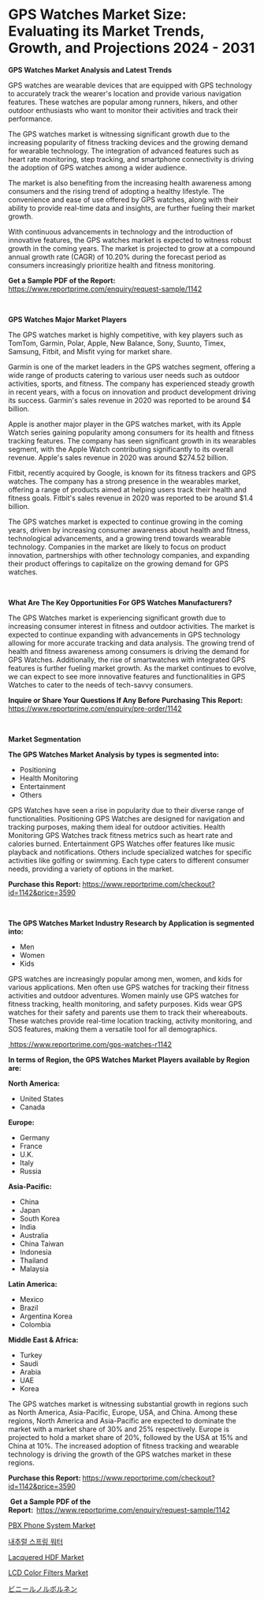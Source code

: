 <p><h1>GPS Watches Market Size: Evaluating its Market Trends, Growth, and Projections 2024 - 2031</h1></p><p><strong>GPS Watches Market Analysis and Latest Trends</strong></p>
<p><p>GPS watches are wearable devices that are equipped with GPS technology to accurately track the wearer's location and provide various navigation features. These watches are popular among runners, hikers, and other outdoor enthusiasts who want to monitor their activities and track their performance.</p><p>The GPS watches market is witnessing significant growth due to the increasing popularity of fitness tracking devices and the growing demand for wearable technology. The integration of advanced features such as heart rate monitoring, step tracking, and smartphone connectivity is driving the adoption of GPS watches among a wider audience.</p><p>The market is also benefiting from the increasing health awareness among consumers and the rising trend of adopting a healthy lifestyle. The convenience and ease of use offered by GPS watches, along with their ability to provide real-time data and insights, are further fueling their market growth.</p><p>With continuous advancements in technology and the introduction of innovative features, the GPS watches market is expected to witness robust growth in the coming years. The market is projected to grow at a compound annual growth rate (CAGR) of 10.20% during the forecast period as consumers increasingly prioritize health and fitness monitoring.</p></p>
<p><strong>Get a Sample PDF of the Report:&nbsp;</strong> <a href="https://www.reportprime.com/enquiry/request-sample/1142">https://www.reportprime.com/enquiry/request-sample/1142</a></p>
<p>&nbsp;</p>
<p><strong>GPS Watches Major Market Players</strong></p>
<p><p>The GPS watches market is highly competitive, with key players such as TomTom, Garmin, Polar, Apple, New Balance, Sony, Suunto, Timex, Samsung, Fitbit, and Misfit vying for market share.</p><p>Garmin is one of the market leaders in the GPS watches segment, offering a wide range of products catering to various user needs such as outdoor activities, sports, and fitness. The company has experienced steady growth in recent years, with a focus on innovation and product development driving its success. Garmin's sales revenue in 2020 was reported to be around $4 billion.</p><p>Apple is another major player in the GPS watches market, with its Apple Watch series gaining popularity among consumers for its health and fitness tracking features. The company has seen significant growth in its wearables segment, with the Apple Watch contributing significantly to its overall revenue. Apple's sales revenue in 2020 was around $274.52 billion.</p><p>Fitbit, recently acquired by Google, is known for its fitness trackers and GPS watches. The company has a strong presence in the wearables market, offering a range of products aimed at helping users track their health and fitness goals. Fitbit's sales revenue in 2020 was reported to be around $1.4 billion.</p><p>The GPS watches market is expected to continue growing in the coming years, driven by increasing consumer awareness about health and fitness, technological advancements, and a growing trend towards wearable technology. Companies in the market are likely to focus on product innovation, partnerships with other technology companies, and expanding their product offerings to capitalize on the growing demand for GPS watches.</p></p>
<p>&nbsp;</p>
<p><strong>What Are The Key Opportunities For GPS Watches Manufacturers?</strong></p>
<p><p>The GPS Watches market is experiencing significant growth due to increasing consumer interest in fitness and outdoor activities. The market is expected to continue expanding with advancements in GPS technology allowing for more accurate tracking and data analysis. The growing trend of health and fitness awareness among consumers is driving the demand for GPS Watches. Additionally, the rise of smartwatches with integrated GPS features is further fueling market growth. As the market continues to evolve, we can expect to see more innovative features and functionalities in GPS Watches to cater to the needs of tech-savvy consumers.</p></p>
<p><strong>Inquire or Share Your Questions If Any Before Purchasing This Report:</strong> <a href="https://www.reportprime.com/enquiry/pre-order/1142">https://www.reportprime.com/enquiry/pre-order/1142</a></p>
<p>&nbsp;</p>
<p><strong>Market Segmentation</strong></p>
<p><strong>The GPS Watches Market Analysis by types is segmented into:</strong></p>
<p><ul><li>Positioning</li><li>Health Monitoring</li><li>Entertainment</li><li>Others</li></ul></p>
<p><p>GPS Watches have seen a rise in popularity due to their diverse range of functionalities. Positioning GPS Watches are designed for navigation and tracking purposes, making them ideal for outdoor activities. Health Monitoring GPS Watches track fitness metrics such as heart rate and calories burned. Entertainment GPS Watches offer features like music playback and notifications. Others include specialized watches for specific activities like golfing or swimming. Each type caters to different consumer needs, providing a variety of options in the market.</p></p>
<p><strong>Purchase this Report:&nbsp;</strong><a href="https://www.reportprime.com/checkout?id=1142&price=3590">https://www.reportprime.com/checkout?id=1142&price=3590</a></p>
<p>&nbsp;</p>
<p><strong>The GPS Watches Market Industry Research by Application is segmented into:</strong></p>
<p><ul><li>Men</li><li>Women</li><li>Kids</li></ul></p>
<p><p>GPS watches are increasingly popular among men, women, and kids for various applications. Men often use GPS watches for tracking their fitness activities and outdoor adventures. Women mainly use GPS watches for fitness tracking, health monitoring, and safety purposes. Kids wear GPS watches for their safety and parents use them to track their whereabouts. These watches provide real-time location tracking, activity monitoring, and SOS features, making them a versatile tool for all demographics.</p></p>
<p><a href="https://www.reportprime.com/gps-watches-r1142">&nbsp;https://www.reportprime.com/gps-watches-r1142</a></p>
<p><strong>In terms of Region, the GPS Watches Market Players available by Region are:</strong></p>
<p>
    <p> <strong> North America: </strong>
        <ul>
            <li>United States</li>
            <li>Canada</li>
        </ul>
        </p> 
    <p> <strong> Europe: </strong>
        <ul>
            <li>Germany</li>
            <li>France</li>
            <li>U.K.</li>
            <li>Italy</li>
            <li>Russia</li>
        </ul>
        </p> 
    <p> <strong> Asia-Pacific: </strong>
        <ul>
            <li>China</li>
            <li>Japan</li>
            <li>South Korea</li>
            <li>India</li>
            <li>Australia</li>
            <li>China Taiwan</li>
            <li>Indonesia</li>
            <li>Thailand</li>
            <li>Malaysia</li>
        </ul>
        </p> 
    <p> <strong> Latin America: </strong>
        <ul>
            <li>Mexico</li>
            <li>Brazil</li>
            <li>Argentina Korea</li>
            <li>Colombia</li>
        </ul>
        </p> 
    <p> <strong> Middle East & Africa: </strong>
        <ul>
            <li>Turkey</li>
            <li>Saudi</li>
            <li>Arabia</li>
            <li>UAE</li>
            <li>Korea</li>
        </ul>
    </p>
    </p>
<p><p>The GPS watches market is witnessing substantial growth in regions such as North America, Asia-Pacific, Europe, USA, and China. Among these regions, North America and Asia-Pacific are expected to dominate the market with a market share of 30% and 25% respectively. Europe is projected to hold a market share of 20%, followed by the USA at 15% and China at 10%. The increased adoption of fitness tracking and wearable technology is driving the growth of the GPS watches market in these regions.</p></p>
<p><strong>Purchase this Report: </strong><a href="https://www.reportprime.com/checkout?id=1142&price=3590">https://www.reportprime.com/checkout?id=1142&price=3590</a></p>
<p>&nbsp;<strong>Get a Sample PDF of the Report:&nbsp;&nbsp;</strong><a href="https://www.reportprime.com/enquiry/request-sample/1142">https://www.reportprime.com/enquiry/request-sample/1142</a></p>
<p><strong></strong></p>
<p><p><a href="https://issuu.com/reportprime-2/docs/pbx-phone-system-market-size-2030.pptx">PBX Phone System Market</a></p><p><a href="https://github.com/CliftonFisher9067/Market-Research-Report-List-2/blob/main/485932615371.md">내추럴 스프링 워터</a></p><p><a href="https://medium.com/@julia.vaughan5768/lacquered-hdf-market-size-by-type-single-faced-double-faced-by-product-a1bc142d6e79">Lacquered HDF Market</a></p><p><a href="https://github.com/BryceTownsendr/Market-Research-Report-List-5/blob/main/lcd-color-filters-market.md">LCD Color Filters Market</a></p><p><a href="https://medium.com/@saigekulas/%E3%82%B0%E3%83%AD%E3%83%BC%E3%83%90%E3%83%AB%E3%83%93%E3%83%8B%E3%83%BC%E3%83%AB%E3%83%8E%E3%83%AB%E3%83%9C%E3%83%AB%E3%83%8D%E3%83%B3%E5%B8%82%E5%A0%B4-%E8%A3%BD%E5%93%81%E3%82%BF%E3%82%A4%E3%83%97-98-5-%E7%B4%94%E5%BA%A6-99-%E7%B4%94%E5%BA%A6-%E3%82%A8%E3%83%B3%E3%83%89%E3%83%A6%E3%83%BC%E3%82%B6%E3%83%BC-%E3%81%8A%E3%82%88%E3%81%B3%E5%9C%B0%E5%9F%9F%E3%81%AB%E7%84%A6%E7%82%B9%E3%82%92%E5%BD%93%E3%81%A6%E3%81%9F%E5%88%86%E6%9E%90%E3%81%A8%E4%BA%88%E6%B8%AC-2024%E5%B9%B4-2031%E5%B9%B4-709f6a8e4061">ビニールノルボルネン</a></p></p>